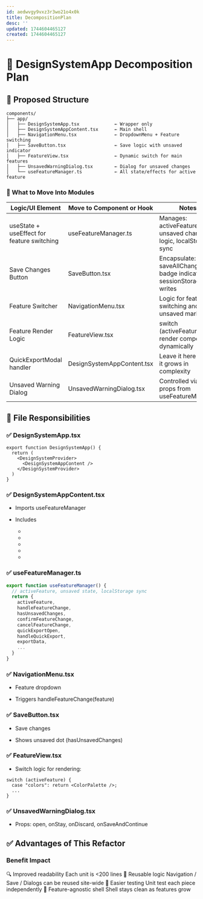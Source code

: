 ```yaml
---
id: aedwvgy9vxz3r3wo21o4x0k
title: DecompositionPlan
desc: ''
updated: 1744604465127
created: 1744604465127
---
```


# 🧠 DesignSystemApp Decomposition Plan

## 📁 Proposed Structure

```pgsql
components/
├── app/
│   ├── DesignSystemApp.tsx             ← Wrapper only
│   ├── DesignSystemAppContent.tsx      ← Main shell
│   ├── NavigationMenu.tsx              ← DropdownMenu + Feature switching
│   ├── SaveButton.tsx                  ← Save logic with unsaved indicator
│   ├── FeatureView.tsx                 ← Dynamic switch for main features
│   ├── UnsavedWarningDialog.tsx        ← Dialog for unsaved changes
│   └── useFeatureManager.ts            ← All state/effects for active feature
```


### 🔁 What to Move Into Modules

| Logic/UI Element | Move to Component or Hook | Notes |
| --- | --- | --- |
| useState + useEffect for feature switching | useFeatureManager.ts | Manages: activeFeature, unsaved change logic, localStorage sync |
| Save Changes Button | SaveButton.tsx | Encapsulate: saveAllChanges, badge indicator, sessionStorage writes |
| Feature Switcher | NavigationMenu.tsx | Logic for feature switching and unsaved markers |
| Feature Render Logic | FeatureView.tsx | switch (activeFeature) {} → render components dynamically |
| QuickExportModal handler | DesignSystemAppContent.tsx | Leave it here unless it grows in complexity |
| Unsaved Warning Dialog | UnsavedWarningDialog.tsx | Controlled via props from useFeatureManager |

## 🧩 File Responsibilities

### ✅ DesignSystemApp.tsx

```tsx
export function DesignSystemApp() {
  return (
    <DesignSystemProvider>
      <DesignSystemAppContent />
    </DesignSystemProvider>
  )
}
```

### ✅ DesignSystemAppContent.tsx

- Imports useFeatureManager

- Includes 

  - <NavigationMenu /> 
  - <SaveButton /> 
  - <FeatureView /> 
  - <QuickExportModal />
  - <UnsavedWarningDialog />
  
  
### ✅ useFeatureManager.ts

```ts
export function useFeatureManager() {
  // activeFeature, unsaved state, localStorage sync
  return {
    activeFeature,
    handleFeatureChange,
    hasUnsavedChanges,
    confirmFeatureChange,
    cancelFeatureChange,
    quickExportOpen,
    handleQuickExport,
    exportData,
    ...
  }
}
```

### ✅ NavigationMenu.tsx

- Feature dropdown

- Triggers handleFeatureChange(feature)

### ✅ SaveButton.tsx

- Save changes

- Shows unsaved dot (hasUnsavedChanges)

### ✅ FeatureView.tsx

- Switch logic for rendering:

```tsx
switch (activeFeature) {
  case "colors": return <ColorPalette />;
  ...
}
```

### ✅ UnsavedWarningDialog.tsx

- Props: open, onStay, onDiscard, onSaveAndContinue

## ✅ Advantages of This Refactor

### Benefit	Impact
🔍 Improved readability	Each unit is <200 lines
🔄 Reusable logic	Navigation / Save / Dialogs can be reused site-wide
🧪 Easier testing	Unit test each piece independently
🧩 Feature-agnostic shell	Shell stays clean as features grow